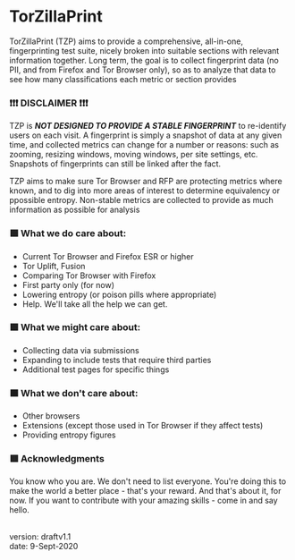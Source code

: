 # TorZillaPrint

TorZillaPrint (TZP) aims to provide a comprehensive, all-in-one, fingerprinting test suite, nicely broken into suitable sections with relevant information together. Long term, the goal is to collect fingerprint data (no PII, and from Firefox and Tor Browser only), so as to analyze that data to see how many classifications each metric or section provides

### ❗❗❗ DISCLAIMER ❗❗❗

TZP is **_NOT DESIGNED TO PROVIDE A STABLE FINGERPRINT_** to re-identify users on each visit. A fingerprint is simply a snapshot of data at any given time, and collected metrics can change for a number or reasons: such as zooming, resizing windows, moving windows, per site settings, etc. Snapshots of fingerprints can still be linked after the fact.

TZP aims to make sure Tor Browser and RFP are protecting metrics where known, and to dig into more areas of interest to determine equivalency or ppossible entropy. Non-stable metrics are collected to provide as much information as possible for analysis

### 🟪  What we do care about:
- Current Tor Browser and Firefox ESR or higher
- Tor Uplift, Fusion
- Comparing Tor Browser with Firefox
- First party only (for now)
- Lowering entropy (or poison pills where appropriate)
- Help. We'll take all the help we can get.

### 🟩  What we might care about:
- Collecting data via submissions
- Expanding to include tests that require third parties
- Additional test pages for specific things

### 🟧  What we don't care about:
- Other browsers
- Extensions (except those used in Tor Browser if they affect tests)
- Providing entropy figures

### 🟥  Acknowledgments

You know who you are. We don't need to list everyone. You're doing this to make the world a better place - that's your reward. And that's about it, for now. If you want to contribute with your amazing skills - come in and say hello.

<br>
version: draftv1.1<br>date: 9-Sept-2020
